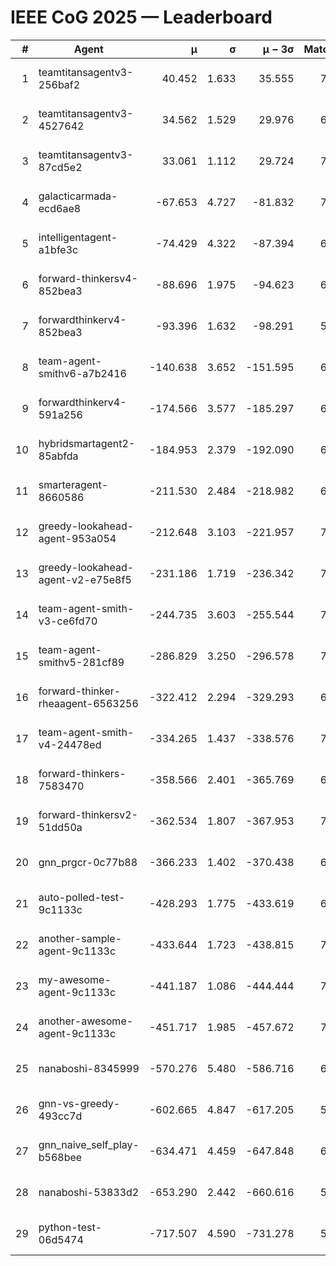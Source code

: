 # IEEE CoG 2025 — Leaderboard

| # | Agent | μ | σ | μ − 3σ | Matches | Updated |
|---:|---|---:|---:|---:|---:|---|
| 1 | teamtitansagentv3-256baf2 | 40.452 | 1.633 | 35.555 | 7502 | 2025-08-19 20:15 |
| 2 | teamtitansagentv3-4527642 | 34.562 | 1.529 | 29.976 | 6934 | 2025-08-19 20:15 |
| 3 | teamtitansagentv3-87cd5e2 | 33.061 | 1.112 | 29.724 | 7568 | 2025-08-19 20:15 |
| 4 | galacticarmada-ecd6ae8 | -67.653 | 4.727 | -81.832 | 7240 | 2025-08-19 20:15 |
| 5 | intelligentagent-a1bfe3c | -74.429 | 4.322 | -87.394 | 6028 | 2025-08-19 20:15 |
| 6 | forward-thinkersv4-852bea3 | -88.696 | 1.975 | -94.623 | 6278 | 2025-08-19 20:15 |
| 7 | forwardthinkerv4-852bea3 | -93.396 | 1.632 | -98.291 | 5840 | 2025-08-19 20:15 |
| 8 | team-agent-smithv6-a7b2416 | -140.638 | 3.652 | -151.595 | 6960 | 2025-08-19 20:15 |
| 9 | forwardthinkerv4-591a256 | -174.566 | 3.577 | -185.297 | 6628 | 2025-08-19 20:15 |
| 10 | hybridsmartagent2-85abfda | -184.953 | 2.379 | -192.090 | 6778 | 2025-08-19 20:15 |
| 11 | smarteragent-8660586 | -211.530 | 2.484 | -218.982 | 6220 | 2025-08-19 20:15 |
| 12 | greedy-lookahead-agent-953a054 | -212.648 | 3.103 | -221.957 | 7036 | 2025-08-19 20:15 |
| 13 | greedy-lookahead-agent-v2-e75e8f5 | -231.186 | 1.719 | -236.342 | 7176 | 2025-08-19 20:15 |
| 14 | team-agent-smith-v3-ce6fd70 | -244.735 | 3.603 | -255.544 | 7902 | 2025-08-19 20:15 |
| 15 | team-agent-smithv5-281cf89 | -286.829 | 3.250 | -296.578 | 7580 | 2025-08-19 20:15 |
| 16 | forward-thinker-rheaagent-6563256 | -322.412 | 2.294 | -329.293 | 6880 | 2025-08-19 20:15 |
| 17 | team-agent-smith-v4-24478ed | -334.265 | 1.437 | -338.576 | 7602 | 2025-08-19 20:15 |
| 18 | forward-thinkers-7583470 | -358.566 | 2.401 | -365.769 | 6620 | 2025-08-19 20:15 |
| 19 | forward-thinkersv2-51dd50a | -362.534 | 1.807 | -367.953 | 7440 | 2025-08-19 20:15 |
| 20 | gnn_prgcr-0c77b88 | -366.233 | 1.402 | -370.438 | 6750 | 2025-08-19 20:15 |
| 21 | auto-polled-test-9c1133c | -428.293 | 1.775 | -433.619 | 6920 | 2025-08-19 20:15 |
| 22 | another-sample-agent-9c1133c | -433.644 | 1.723 | -438.815 | 7160 | 2025-08-19 20:15 |
| 23 | my-awesome-agent-9c1133c | -441.187 | 1.086 | -444.444 | 7660 | 2025-08-19 20:15 |
| 24 | another-awesome-agent-9c1133c | -451.717 | 1.985 | -457.672 | 7860 | 2025-08-19 20:15 |
| 25 | nanaboshi-8345999 | -570.276 | 5.480 | -586.716 | 6320 | 2025-08-19 20:15 |
| 26 | gnn-vs-greedy-493cc7d | -602.665 | 4.847 | -617.205 | 5800 | 2025-08-19 20:15 |
| 27 | gnn_naive_self_play-b568bee | -634.471 | 4.459 | -647.848 | 6100 | 2025-08-19 20:15 |
| 28 | nanaboshi-53833d2 | -653.290 | 2.442 | -660.616 | 5500 | 2025-08-19 20:15 |
| 29 | python-test-06d5474 | -717.507 | 4.590 | -731.278 | 5870 | 2025-08-19 20:15 |
